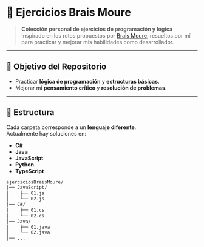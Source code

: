 # 🧠 Ejercicios Brais Moure

> **Colección personal de ejercicios de programación y lógica**  
> Inspirado en los retos propuestos por [Brais Moure](https://github.com/mouredev), resueltos por mí para practicar y mejorar mis habilidades como desarrollador.

---

## 📌 Objetivo del Repositorio
- Practicar **lógica de programación** y **estructuras básicas**.
- Mejorar mi **pensamiento crítico** y **resolución de problemas**.

---

## 📂 Estructura
Cada carpeta corresponde a un **lenguaje diferente**.  
Actualmente hay soluciones en:

- **C#**
- **Java**
- **JavaScript**
- **Python**
- **TypeScript**

```bash
ejerciciosBraisMoure/
│── JavaScript/
│    ├── 01.js
│    └── 02.js
│── C#/
│    ├── 01.cs
│    └── 02.cs
│── Java/
│    ├── 01.java
│    └── 02.java
│── ...

